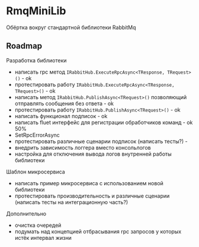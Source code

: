 # RmqMiniLib

Обёртка вокруг стандартной библиотеки RabbitMq

## Roadmap

Разработка библиотеки
- написать rpc метод `IRabbitHub.ExecuteRpcAsync<TResponse, TRequest>()` - ok
- протестировать работу `IRabbitHub.ExecuteRpcAsync<TResponse, TRequest>()` - ok
- написать метод `IRabbitHub.PublishAsync<TRequest>()` позволяющий отправлять сообщения без ответа - ok
- протестировать работу `IRabbitHub.PublishAsync<TRequest>()` - ok
- написать функционал подписок - ok
- написать fluet интерфейс для регистрации обработчиков команд - ok 50%
- SetRpcErrorAsync
- протестировать различные сценарии подписок (написать тесты?) -
- внедрить зависимость логгера вместо консольлогов
- настройка для отключения вывода логов внутренней работы библиотеки

Шаблон микросервиса
- написать пример микросервиса с использованием новой библиотеки
- протестировать производительность и различные сценарии (написать тесты на интеграционную часть?)

Дополнительно
- очистка очередей
- подумать над концепцией отбрасывания rpc запросов у которых истёк интервал жизни
